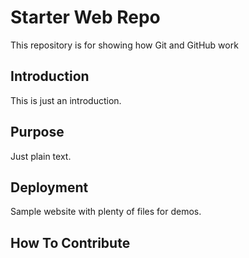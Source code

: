 # Starter Web Repo

This repository is for showing how Git and GitHub work

## Introduction
This is just an introduction.

## Purpose
Just plain text.

## Deployment

Sample website with plenty of files for demos.

## How To Contribute